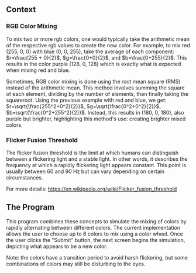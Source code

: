 ## **Context**

### RGB Color Mixing

To mix two or more rgb colors, one would typically take the arithmetic mean of the respective rgb values to create the new color. For example, to mix red (255, 0, 0) with blue (0, 0, 255), take the average of each component: $r=\frac{255 + 0}{2}$, $g=\frac{0+0}{2}$, and $b=\frac{0+255}{2}$. This results in the color purple (128, 0, 128) which is exactly what is expected when mixing red and blue.

Sometimes, RGB color mixing is done using the root mean square (RMS) instead of the arithmetic mean. This method involves summing the square of each element, dividing by the number of elements, then finally taking the squareroot. Using the previous example with red and blue, we get: $r=\sqrt{\frac{255^2+0^2}{2}}$, $g=\sqrt{\frac{0^2+0^2}{2}}$, $b=\sqrt{\frac{0^2+255^2}{2}}$. Instead, this results in (180, 0, 180), also purple but brighter, highlighting this method's use: creating brighter mixed colors.

### Flicker Fusion Threshold

The flicker fusion threshold is  the limit at which humans can distinguish between a flickering light and a stable light. In other words, it describes the frequency at which a rapidly flickering light appears constant. This point is usually between 60 and 90 Hz but can vary depending on certain circumstances.

For more details: https://en.wikipedia.org/wiki/Flicker_fusion_threshold

## **The Program**

This program combines these concepts to simulate the mixing of colors by rapidly alternating between different colors. The current implementation allows the user to choose up to 6 colors to mix using a color wheel. Once the user clicks the "Submit" button, the next screen begins the simulation, depicting what appears to be a new color.

Note: the colors have a transition period to avoid harsh flickering, but some combinations of colors may still be disturbing to the eyes.